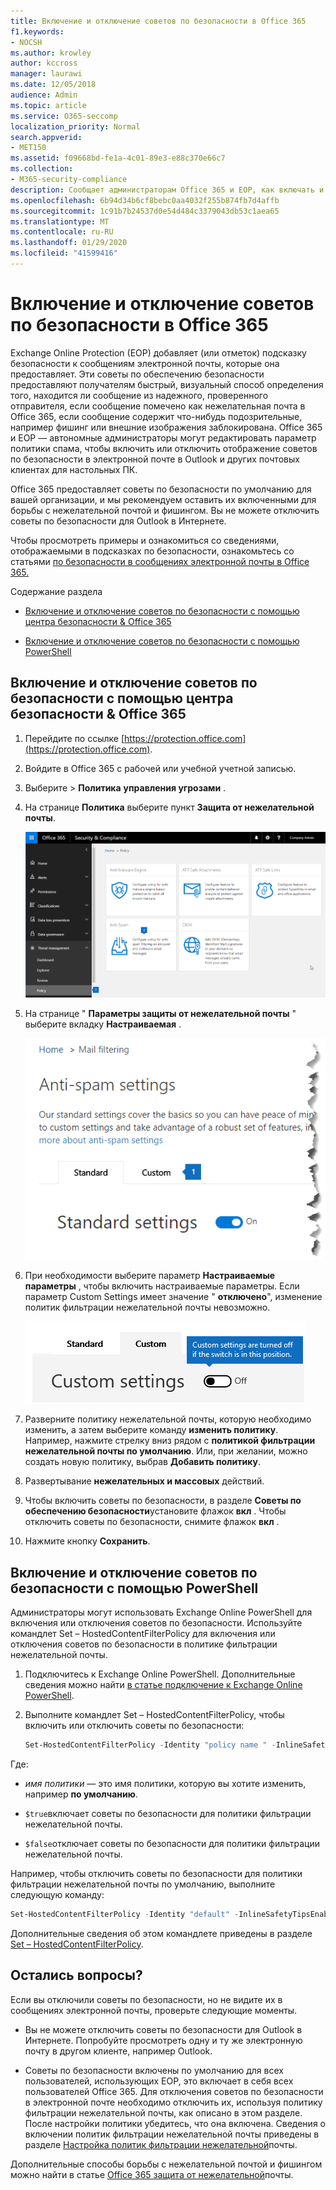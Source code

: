 ```yaml
---
title: Включение и отключение советов по безопасности в Office 365
f1.keywords:
- NOCSH
ms.author: krowley
author: kccross
manager: laurawi
ms.date: 12/05/2018
audience: Admin
ms.topic: article
ms.service: O365-seccomp
localization_priority: Normal
search.appverid:
- MET150
ms.assetid: f09668bd-fe1a-4c01-89e3-e88c370e66c7
ms.collection:
- M365-security-compliance
description: Сообщает администраторам Office 365 и EOP, как включать и отключать советы по безопасности в сообщениях электронной почты.
ms.openlocfilehash: 6b94d34b6cf8bebc0aa4032f255b874fb7d4affb
ms.sourcegitcommit: 1c91b7b24537d0e54d484c3379043db53c1aea65
ms.translationtype: MT
ms.contentlocale: ru-RU
ms.lasthandoff: 01/29/2020
ms.locfileid: "41599416"
---
```

# <a name="enable-or-disable-safety-tips-in-office-365"></a>Включение и отключение советов по безопасности в Office 365

Exchange Online Protection (EOP) добавляет (или отметок) подсказку безопасности к сообщениям электронной почты, которые она предоставляет. Эти советы по обеспечению безопасности предоставляют получателям быстрый, визуальный способ определения того, находится ли сообщение из надежного, проверенного отправителя, если сообщение помечено как нежелательная почта в Office 365, если сообщение содержит что-нибудь подозрительные, например фишинг или внешние изображения заблокирована. Office 365 и EOP — автономные администраторы могут редактировать параметр политики спама, чтобы включить или отключить отображение советов по безопасности в электронной почте в Outlook и других почтовых клиентах для настольных ПК.

Office 365 предоставляет советы по безопасности по умолчанию для вашей организации, и мы рекомендуем оставить их включенными для борьбы с нежелательной почтой и фишингом. Вы не можете отключить советы по безопасности для Outlook в Интернете.

Чтобы просмотреть примеры и ознакомиться со сведениями, отображаемыми в подсказках по безопасности, ознакомьтесь со статьями [по безопасности в сообщениях электронной почты в Office 365.](safety-tips-in-office-365.md)

Содержание раздела

- [Включение и отключение советов по безопасности с помощью центра безопасности &amp; Office 365](enable-or-disable-safety-tips.md#SandCCsafetytip)

- [Включение и отключение советов по безопасности с помощью PowerShell](enable-or-disable-safety-tips.md#pshellsafetytip)

## <a name="to-enable-or-disable-safety-tips-by-using-the-office-365-security-amp-compliance-center"></a>Включение и отключение советов по безопасности с помощью центра безопасности &amp; Office 365
<a name="SandCCsafetytip"> </a>

1. Перейдите по ссылке [https://protection.office.com](https://protection.office.com).

2. Войдите в Office 365 с рабочей или учебной учетной записью.

3. Выберите \> **Политика** **управления угрозами** .

4. На странице **Политика** выберите пункт **Защита от нежелательной почты**.

    ![На этом снимке экрана показано, как получить страницу параметров защиты от нежелательной &amp; почты в центре безопасности и соответствия требованиям.](../media/b8eb2ee3-2eb1-4ea2-b138-f6d7fb2e23de.png)

5. На странице " **Параметры защиты от нежелательной почты** " выберите вкладку **Настраиваемая** .

    ![На этом снимке экрана показано расположение настраиваемой вкладки на странице параметров защиты от нежелательной почты &amp; в центре безопасности и соответствия требованиям.](../media/1d688d23-e6f3-4de5-84a7-e8ce31786193.png)

6. При необходимости выберите параметр **Настраиваемые параметры** , чтобы включить настраиваемые параметры. Если параметр Custom Settings имеет значение " **отключено**", изменение политик фильтрации нежелательной почты невозможно.

    ![На этом снимке экрана показаны пользовательские параметры политики фильтрации нежелательной почты.](../media/94f900ad-b556-4a31-a3ac-acfcd72e71b8.png)

7. Разверните политику нежелательной почты, которую необходимо изменить, а затем выберите команду **изменить политику**. Например, нажмите стрелку вниз рядом с **политикой фильтрации нежелательной почты по умолчанию**. Или, при желании, можно создать новую политику, выбрав **Добавить политику**.

8. Развертывание **нежелательных и массовых** действий.

9. Чтобы включить советы по безопасности, в разделе **Советы по обеспечению безопасности**установите флажок **вкл** . Чтобы отключить советы по безопасности, снимите флажок **вкл** .

10. Нажмите кнопку **Сохранить**.

## <a name="to-enable-or-disable-safety-tips-by-using-powershell"></a>Включение и отключение советов по безопасности с помощью PowerShell
<a name="pshellsafetytip"> </a>

Администраторы могут использовать Exchange Online PowerShell для включения или отключения советов по безопасности. Используйте командлет Set – HostedContentFilterPolicy для включения или отключения советов по безопасности в политике фильтрации нежелательной почты.

1. Подключитесь к Exchange Online PowerShell. Дополнительные сведения можно найти [в статье подключение к Exchange Online PowerShell](https://docs.microsoft.com/powershell/exchange/exchange-online/connect-to-exchange-online-powershell/connect-to-exchange-online-powershell).

2. Выполните командлет Set – HostedContentFilterPolicy, чтобы включить или отключить советы по безопасности:

   ```powershell
   Set-HostedContentFilterPolicy -Identity "policy name " -InlineSafetyTipsEnabled <$true | $false>
   ```

Где:

- *имя политики* — это имя политики, которую вы хотите изменить, например **по умолчанию**.

- `$true`включает советы по безопасности для политики фильтрации нежелательной почты.

- `$false`отключает советы по безопасности для политики фильтрации нежелательной почты.

Например, чтобы отключить советы по безопасности для политики фильтрации нежелательной почты по умолчанию, выполните следующую команду:

```powershell
Set-HostedContentFilterPolicy -Identity "default" -InlineSafetyTipsEnabled $false
```

Дополнительные сведения об этом командлете приведены в разделе [Set – HostedContentFilterPolicy](https://docs.microsoft.com/powershell/module/exchange/antispam-antimalware/set-hostedcontentfilterpolicy).

## <a name="still-need-help"></a>Остались вопросы?
<a name="pshellsafetytip"> </a>

Если вы отключили советы по безопасности, но не видите их в сообщениях электронной почты, проверьте следующие моменты.

- Вы не можете отключить советы по безопасности для Outlook в Интернете. Попробуйте просмотреть одну и ту же электронную почту в другом клиенте, например Outlook.

- Советы по безопасности включены по умолчанию для всех пользователей, использующих EOP, это включает в себя всех пользователей Office 365. Для отключения советов по безопасности в электронной почте необходимо отключить их, используя политику фильтрации нежелательной почты, как описано в этом разделе. После настройки политики убедитесь, что она включена. Сведения о включении политик фильтрации нежелательной почты приведены в разделе [Настройка политик фильтрации нежелательной](configure-your-spam-filter-policies.md)почты.

Дополнительные способы борьбы с нежелательной почтой и фишингом можно найти в статье [Office 365 защита от нежелательной](anti-spam-protection.md)почты.
